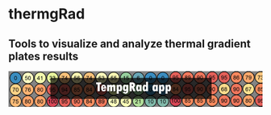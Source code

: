 # thermgRad

## Tools to visualize and analyze thermal gradient plates results

![](images/head_title.png)
